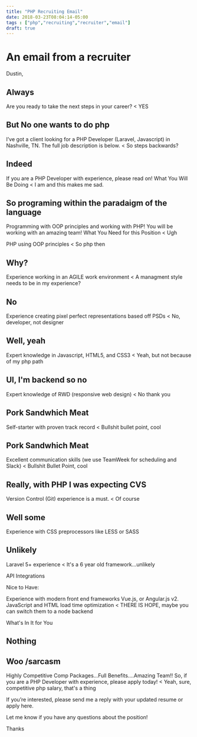 ```yaml
---
title: "PHP Recruiting Email"
date: 2018-03-23T08:04:14-05:00
tags : ["php","recruiting","recruiter","email"]
draft: true
---
```

# An email from a recruiter
Dustin, 

## Always
Are you ready to take the next steps in your career? 
< YES


## But No one wants to do php
I’ve got a client looking for a PHP Developer (Laravel, Javascript) in Nashville, TN. The full job description is below. 
< So steps backwards?

## Indeed
If you are a PHP Developer with experience, please read on!
What You Will Be Doing
< I am and this makes me sad.


## So programing within the paradaigm of the language
Programming with OOP principles and working with PHP! You will be working with an amazing team!
What You Need for this Position
< Ugh

PHP using OOP principles
< So php then

## Why?
Experience working in an AGILE work environment
< A managment style needs to be in my experience?

## No
Experience creating pixel perfect representations based off PSDs
< No, developer, not designer

## Well, yeah 
Expert knowledge in Javascript, HTML5, and CSS3
< Yeah, but not because of my php path

## UI, I'm backend so no
Expert knowledge of RWD (responsive web design)
< No thank you

## Pork Sandwhich Meat
Self-starter with proven track record
< Bullshit bullet point, cool


## Pork Sandwhich Meat
Excellent communication skills (we use TeamWeek for scheduling and Slack)
< Bullshit Bullet Point, cool

## Really, with PHP I was expecting CVS
Version Control (Git) experience is a must.
< Of course


## Well some
Experience with CSS preprocessors like LESS or SASS


## Unlikely
Laravel 5+ experience
< It's a 6 year old framework...unlikely

API Integrations

Nice to Have:

Experience with modern front end frameworks Vue.js, or Angular.js v2.
JavaScript and HTML load time optimization
< THERE IS HOPE, maybe you can switch them to a node backend


What's In It for You
## Nothing

## Woo /sarcasm
Highly Competitive Comp Packages...Full Benefits....Amazing Team!!
So, if you are a PHP Developer with experience, please apply today!
< Yeah, sure, competitive php salary, that's a thing

If you’re interested, please send me a reply with your updated resume or apply here. 

Let me know if you have any questions about the position! 

Thanks

